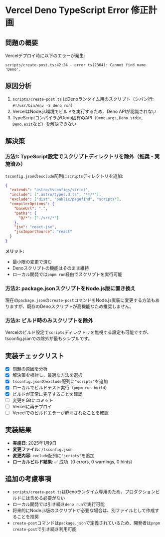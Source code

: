 # Vercel Deno TypeScript Error 修正計画

## 問題の概要

Vercelデプロイ時に以下のエラーが発生:
```
scripts/create-post.ts:42:24 - error ts(2304): Cannot find name 'Deno'.
```

## 原因分析

1. `scripts/create-post.ts` はDenoランタイム用のスクリプト（シバン行: `#!/usr/bin/env -S deno run`）
2. VercelはNode.js環境でビルドを実行するため、Deno APIが認識されない
3. TypeScriptコンパイラがDeno固有のAPI（`Deno.args`, `Deno.stdin`, `Deno.exit`など）を解決できない

## 解決策

### 方法1: TypeScript設定でスクリプトディレクトリを除外（推奨・実施済み）

`tsconfig.json`の`exclude`配列に`scripts`ディレクトリを追加:

```json
{
  "extends": "astro/tsconfigs/strict",
  "include": [".astro/types.d.ts", "**/*"],
  "exclude": ["dist", "public/pagefind", "scripts"],
  "compilerOptions": {
    "baseUrl": ".",
    "paths": {
      "@/*": ["./src/*"]
    },
    "jsx": "react-jsx",
    "jsxImportSource": "react"
  }
}
```

**メリット:**
- 最小限の変更で済む
- Denoスクリプトの機能はそのまま維持
- ローカル開発では`pnpm run`経由でスクリプトを実行可能

### 方法2: package.jsonスクリプトをNode.js版に置き換え

現在の`package.json`の`create-post`コマンドをNode.js実装に変更する方法もありますが、既存のDenoスクリプトが高機能なため推奨しません。

### 方法3: ビルド時のみスクリプトを除外

Vercelのビルド設定で`scripts`ディレクトリを無視する設定も可能ですが、tsconfig.jsonでの除外が最もシンプルです。

## 実装チェックリスト

- [x] 問題の原因を分析
- [x] 解決策を検討し、最適な方法を選択
- [x] `tsconfig.json`の`exclude`配列に`"scripts"`を追加
- [x] ローカルでビルドテスト実行（`pnpm run build`）
- [x] ビルドが正常に完了することを確認
- [ ] 変更をGitにコミット
- [ ] Vercelに再デプロイ
- [ ] Vercelでのビルドエラーが解消されたことを確認

## 実装結果

- **実施日**: 2025年1月9日
- **変更ファイル**: `/tsconfig.json`
- **変更内容**: `exclude`配列に`"scripts"`を追加
- **ローカルビルド結果**: ✅ 成功（0 errors, 0 warnings, 0 hints）

## 追加の考慮事項

- `scripts/create-post.ts`はDenoランタイム専用のため、プロダクションビルドには含める必要がない
- ローカル開発では引き続き`deno run`で実行可能
- 将来的にNode.js版のスクリプトが必要な場合は、別ファイルとして作成することを推奨
- `create-post`コマンドは`package.json`で定義されているため、開発者は`pnpm create-post`で引き続き利用可能
